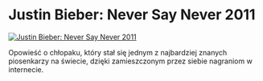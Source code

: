 Justin Bieber: Never Say Never 2011 
=============
[![Justin Bieber: Never Say Never 2011 ](http://vidos.pl/images/player.gif)](http://vidos.pl/justin-bieber-never-say-never-2011)

 Opowieść o chłopaku, który stał się jednym z najbardziej znanych piosenkarzy na świecie, dzięki zamieszczonym przez siebie nagraniom w internecie.
